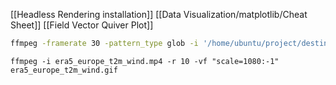 [[Headless Rendering installation]]
[[Data Visualization/matplotlib/Cheat Sheet]]
[[Field Vector Quiver Plot]]


```bash
ffmpeg -framerate 30 -pattern_type glob -i '/home/ubuntu/project/destine-super-resolution/data/frame/*.png' -c:v libx264 -pix_fmt yuv420p video.mp4
```



```
ffmpeg -i era5_europe_t2m_wind.mp4 -r 10 -vf "scale=1080:-1" era5_europe_t2m_wind.gif
```